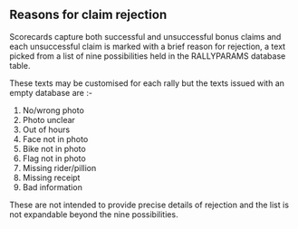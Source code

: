 ## Reasons for claim rejection

Scorecards capture both successful and unsuccessful bonus claims and each unsuccessful claim is marked with a brief reason for rejection, a text picked from a list of nine possibilities held in the RALLYPARAMS database table.

These texts may be customised for each rally but the texts issued with an empty database are :-

1. No/wrong photo
2. Photo unclear
3. Out of hours
4. Face not in photo
5. Bike not in photo
6. Flag not in photo
7. Missing rider/pillion
8. Missing receipt
9. Bad information

These are not intended to provide precise details of rejection and the list is not expandable beyond the nine possibilities.